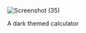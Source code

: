 ![Screenshot (35)](https://user-images.githubusercontent.com/65783304/174096018-84c6e95b-509f-44d3-8841-09f91b491286.png)

A dark themed calculator
